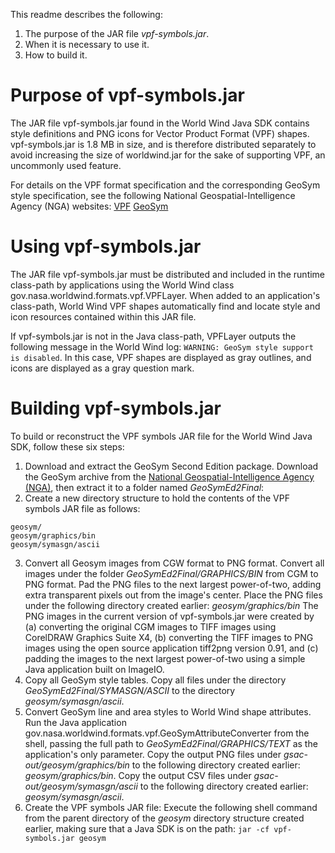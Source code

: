 This readme describes the following:

1. The purpose of the JAR file _vpf-symbols.jar_.
2. When it is necessary to use it.
3. How to build it.

Purpose of vpf-symbols.jar
==========================
The JAR file vpf-symbols.jar found in the World Wind Java SDK contains style definitions and PNG icons for Vector
Product Format (VPF) shapes. vpf-symbols.jar is 1.8 MB in size, and is therefore distributed separately to avoid
increasing the size of worldwind.jar for the sake of supporting VPF, an uncommonly used feature.

For details on the VPF format specification and the corresponding GeoSym style specification, see the following
National Geospatial-Intelligence Agency (NGA) websites: [VPF](http://earth-info.nga.mil/publications/specs/)
[GeoSym](http://www.gwg.nga.mil/pfg_documents.php)

Using vpf-symbols.jar
=====================
The JAR file vpf-symbols.jar must be distributed and included in the runtime class-path by applications using the World
Wind class gov.nasa.worldwind.formats.vpf.VPFLayer. When added to an application's class-path, World Wind VPF shapes
automatically find and locate style and icon resources contained within this JAR file.

If vpf-symbols.jar is not in the Java class-path, VPFLayer outputs the following message in the World Wind log:
`WARNING: GeoSym style support is disabled`. In this case, VPF shapes are displayed as gray outlines, and icons are
displayed as a gray question mark.

Building vpf-symbols.jar
========================
To build or reconstruct the VPF symbols JAR file for the World Wind Java SDK, follow these six steps:

1. Download and extract the GeoSym Second Edition package.
Download the GeoSym archive from the [National Geospatial-Intelligence Agency (NGA)](http://www.gwg.nga.mil/pfg_documents.php),
then extract it to a folder named _GeoSymEd2Final_:
2. Create a new directory structure to hold the contents of the VPF symbols JAR file as follows:
```
geosym/
geosym/graphics/bin
geosym/symasgn/ascii
```
3. Convert all Geosym images from CGW format to PNG format.
Convert all images under the folder _GeoSymEd2Final/GRAPHICS/BIN_ from CGM to PNG format. Pad the PNG files to the next
largest power-of-two, adding extra transparent pixels out from the image's center. Place the PNG files under the
following directory created earlier: _geosym/graphics/bin_
The PNG images in the current version of vpf-symbols.jar were created by (a) converting the original CGM images to TIFF
images using CorelDRAW Graphics Suite X4, (b) converting the TIFF images to PNG images using the open source application
tiff2png version 0.91, and (c) padding the images to the next largest power-of-two using a simple Java application built 
on ImageIO.
4. Copy all GeoSym style tables.
Copy all files under the directory _GeoSymEd2Final/SYMASGN/ASCII_ to the directory _geosym/symasgn/ascii_.
5. Convert GeoSym line and area styles to World Wind shape attributes.
Run the Java application gov.nasa.worldwind.formats.vpf.GeoSymAttributeConverter from the shell, passing the full path
to _GeoSymEd2Final/GRAPHICS/TEXT_ as the application's only parameter. Copy the output PNG files under
_gsac-out/geosym/graphics/bin_ to the following directory created earlier: _geosym/graphics/bin_. Copy the output CSV
files under _gsac-out/geosym/symasgn/ascii_ to the following directory created earlier: _geosym/symasgn/ascii_.
6. Create the VPF symbols JAR file:
Execute the following shell command from the parent directory of the _geosym_ directory structure created earlier,
making sure that a Java SDK is on the path: `jar -cf vpf-symbols.jar geosym`
